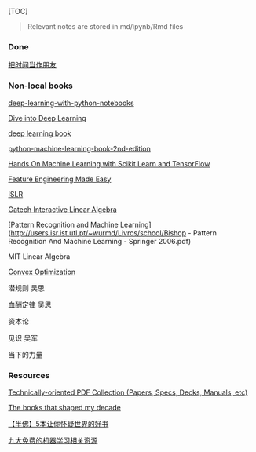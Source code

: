 [TOC]

> Relevant notes are stored in md/ipynb/Rmd files







### Done

[把时间当作朋友](https://github.com/xiaolai/time-as-a-friend)







### Non-local books



[deep-learning-with-python-notebooks](https://github.com/fchollet/deep-learning-with-python-notebooks)

[Dive into Deep Learning](https://www.d2l.ai/index.html)

[deep learning book](https://www.deeplearningbook.org/)

[python-machine-learning-book-2nd-edition](https://github.com/rasbt/python-machine-learning-book-2nd-edition)

[Hands On Machine Learning with Scikit Learn and TensorFlow](https://github.com/ageron/handson-ml2)



[Feature Engineering Made Easy](https://github.com/PacktPublishing/Feature-Engineering-Made-Easy)

[ISLR](http://faculty.marshall.usc.edu/gareth-james/ISL/)

[Gatech Interactive Linear Algebra](http://textbooks.math.gatech.edu/ila/)

[Pattern Recognition and Machine Learning](http://users.isr.ist.utl.pt/~wurmd/Livros/school/Bishop - Pattern Recognition And Machine Learning - Springer  2006.pdf)

MIT Linear Algebra

[Convex Optimization](https://web.stanford.edu/~boyd/cvxbook/bv_cvxbook.pdf)



潜规则 吴思

血酬定律 吴思

资本论

见识 吴军

当下的力量



### Resources



[Technically-oriented PDF Collection (Papers, Specs, Decks, Manuals, etc)](https://github.com/tpn/pdfs)

[The books that shaped my decade](https://huyenchip.com/2019/12/28/books-that-shaped-my-decade.html)

[【半佛】5本让你怀疑世界的好书](https://www.bilibili.com/video/BV1eZ4y1j7kw)

[九大免费的机器学习相关资源](https://mp.weixin.qq.com/s?__biz=MzUzMTEwODk0Ng==&mid=2247489536&idx=1&sn=00499595b1e0204b0b8751b292fc60c5&chksm=fa46dd3dcd31542bf488fced13e936c1a80d7c383fe53cad82a1f4c0c1af523725c34ab5415d&mpshare=1&scene=1&srcid=&sharer_sharetime=1577953919945&sharer_shareid=54d7b6bf73b347d381a7bff3f78b99d1&key=d2b333b7fb0e2b74aaee0caf1464640c1dcad925ccd350783d925dc8d533a9e9e8daaa336fd053b16b64291098f29532ee313a616ecc85f3b13f7e919912af545e4112322bfe384c1fe92e9130792223&ascene=1&uin=NzA3NTE3MTMz&devicetype=Windows+10&version=62070158&lang=en&exportkey=AwpGGnpLUVfBoRHUjRr2BnA%3D&pass_ticket=RjhCYX8%2BQ7Xl6PTD8rdIyfIW0nBEwVAhj%2FRezz6p4OkOZfIggHuqcuEvcUh9wBdn)


